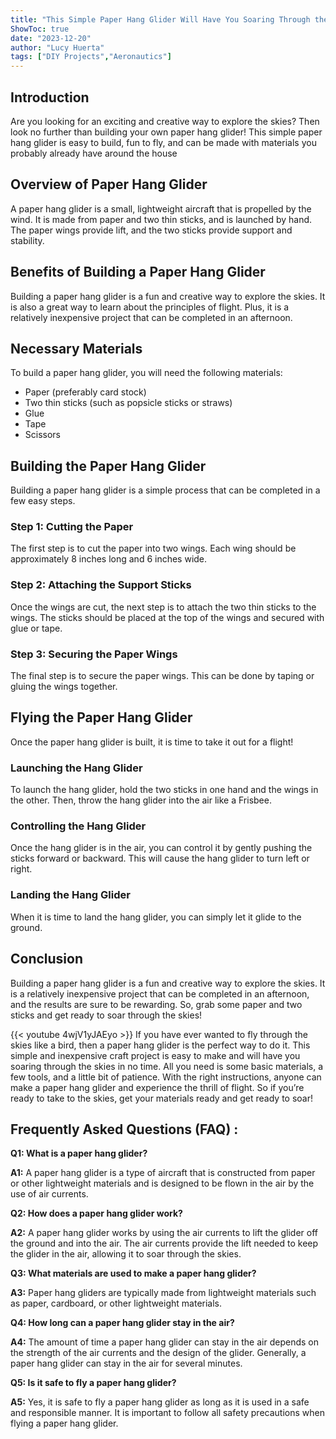 ```yaml
---
title: "This Simple Paper Hang Glider Will Have You Soaring Through the Skies in No Time!"
ShowToc: true 
date: "2023-12-20"
author: "Lucy Huerta" 
tags: ["DIY Projects","Aeronautics"]
---
```

## Introduction

Are you looking for an exciting and creative way to explore the skies? Then look no further than building your own paper hang glider! This simple paper hang glider is easy to build, fun to fly, and can be made with materials you probably already have around the house

## Overview of Paper Hang Glider

A paper hang glider is a small, lightweight aircraft that is propelled by the wind. It is made from paper and two thin sticks, and is launched by hand. The paper wings provide lift, and the two sticks provide support and stability.

## Benefits of Building a Paper Hang Glider

Building a paper hang glider is a fun and creative way to explore the skies. It is also a great way to learn about the principles of flight. Plus, it is a relatively inexpensive project that can be completed in an afternoon.

## Necessary Materials

To build a paper hang glider, you will need the following materials:

- Paper (preferably card stock)
- Two thin sticks (such as popsicle sticks or straws)
- Glue
- Tape
- Scissors

## Building the Paper Hang Glider

Building a paper hang glider is a simple process that can be completed in a few easy steps.

### Step 1: Cutting the Paper

The first step is to cut the paper into two wings. Each wing should be approximately 8 inches long and 6 inches wide.

### Step 2: Attaching the Support Sticks

Once the wings are cut, the next step is to attach the two thin sticks to the wings. The sticks should be placed at the top of the wings and secured with glue or tape.

### Step 3: Securing the Paper Wings

The final step is to secure the paper wings. This can be done by taping or gluing the wings together.

## Flying the Paper Hang Glider

Once the paper hang glider is built, it is time to take it out for a flight!

### Launching the Hang Glider

To launch the hang glider, hold the two sticks in one hand and the wings in the other. Then, throw the hang glider into the air like a Frisbee.

### Controlling the Hang Glider

Once the hang glider is in the air, you can control it by gently pushing the sticks forward or backward. This will cause the hang glider to turn left or right.

### Landing the Hang Glider

When it is time to land the hang glider, you can simply let it glide to the ground.

## Conclusion

Building a paper hang glider is a fun and creative way to explore the skies. It is a relatively inexpensive project that can be completed in an afternoon, and the results are sure to be rewarding. So, grab some paper and two sticks and get ready to soar through the skies!

{{< youtube 4wjV1yJAEyo >}} 
If you have ever wanted to fly through the skies like a bird, then a paper hang glider is the perfect way to do it. This simple and inexpensive craft project is easy to make and will have you soaring through the skies in no time. All you need is some basic materials, a few tools, and a little bit of patience. With the right instructions, anyone can make a paper hang glider and experience the thrill of flight. So if you’re ready to take to the skies, get your materials ready and get ready to soar!

## Frequently Asked Questions (FAQ) :
**Q1: What is a paper hang glider?**

**A1:** A paper hang glider is a type of aircraft that is constructed from paper or other lightweight materials and is designed to be flown in the air by the use of air currents.

**Q2: How does a paper hang glider work?**

**A2:** A paper hang glider works by using the air currents to lift the glider off the ground and into the air. The air currents provide the lift needed to keep the glider in the air, allowing it to soar through the skies.

**Q3: What materials are used to make a paper hang glider?**

**A3:** Paper hang gliders are typically made from lightweight materials such as paper, cardboard, or other lightweight materials.

**Q4: How long can a paper hang glider stay in the air?**

**A4:** The amount of time a paper hang glider can stay in the air depends on the strength of the air currents and the design of the glider. Generally, a paper hang glider can stay in the air for several minutes.

**Q5: Is it safe to fly a paper hang glider?**

**A5:** Yes, it is safe to fly a paper hang glider as long as it is used in a safe and responsible manner. It is important to follow all safety precautions when flying a paper hang glider.




